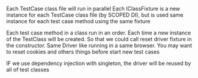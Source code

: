 Each TestCase class file will run in parallel
Each IClassFixture is a new instance for each TestCase class file (by SCOPED DI), but is used same instance for each test case method using the same fixture

Each test case method in a class run in an order. 
Each time a new instance of the TestClass will be created. 
So that we could call reset driver fixture in the constructor.
Same Driver like running in a same browser. You may want to reset cookies and others things before start new test cases

IF we use dependency injection with singleton, the driver will be reused by all of test classes
